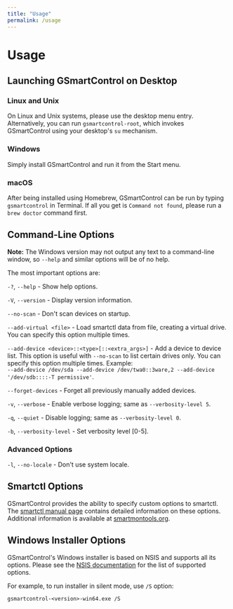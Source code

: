 ```yaml
---
title: "Usage"
permalink: /usage
---
```


# Usage

## Launching GSmartControl on Desktop

### Linux and Unix
On Linux and Unix systems, please use the desktop menu entry. Alternatively, you can
run `gsmartcontrol-root`, which invokes GSmartControl using your desktop's `su` mechanism.

### Windows
Simply install GSmartControl and run it from the Start menu.

### macOS
After being installed using Homebrew, GSmartControl can be run by
typing `gsmartcontrol` in Terminal. If all you get is `Command not found`, please run
a `brew doctor` command first.


## Command-Line Options

**Note:** The Windows version may not output any text to a command-line window,
so `--help` and similar options will be of no help.

The most important options are:

`-?`, `--help` - Show help options.

`-V`, `--version` - Display version information.

`--no-scan` - Don't scan devices on startup.

`--add-virtual <file>` - Load smartctl data from file, creating a virtual drive. You
can specify this option multiple times.

`--add-device <device>::<type>[::<extra_args>]` - Add a device to device list.
This option is useful with `--no-scan` to list certain drives only. You can specify
this option multiple times.
Example:  
`--add-device /dev/sda --add-device /dev/twa0::3ware,2 --add-device
'/dev/sdb::::-T permissive'`.

`--forget-devices` - Forget all previously manually added devices.

`-v`, `--verbose` - Enable verbose logging; same as `--verbosity-level 5`.

`-q`, `--quiet` - Disable logging; same as `--verbosity-level 0`.

`-b`, `--verbosity-level` - Set verbosity level \[0-5].


### Advanced Options

`-l`, `--no-locale` - Don't use system locale.


## Smartctl Options

GSmartControl provides the ability to specify custom options to smartctl. The
[smartctl manual page](https://www.smartmontools.org/browser/trunk/smartmontools/smartctl.8.in)
contains detailed information on these options. Additional information is available
at [smartmontools.org](https://smartmontools.org).


## Windows Installer Options

GSmartControl's Windows installer is based on NSIS and supports all its options.
Please see the [NSIS documentation](https://nsis.sourceforge.io/Docs/Chapter3.html#installerusage)
for the list of supported options.

For example, to run installer in silent mode, use `/S` option:
```
gsmartcontrol-<version>-win64.exe /S
```
